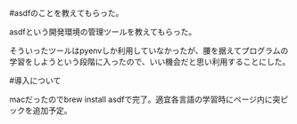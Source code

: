 #asdfのことを教えてもらった。

asdfという開発環境の管理ツールを教えてもらった。

そういったツールはpyenvしか利用していなかったが、腰を据えてプログラムの学習をしようという段階に入ったので、いい機会だと思い利用することにした。

#導入について

macだったのでbrew install asdfで完了。適宜各言語の学習時にページ内に突ピックを追加予定。